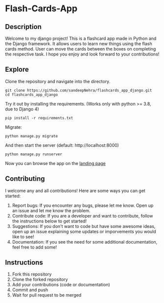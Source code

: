 # Flash-Cards-App

## Description
Welcome to my django project! This is a flashcard app made in Python and the Django framework. It allows users to learn new things using the flash cards method.
User can move the cards between the boxes on completing the respective task. I hope you enjoy and look forward to your contributions!

## Explore
Clone the repository and navigate into the directory.

    git clone https://github.com/sandeepNehra/flashcards_app_django.git
    cd flashcards_app_django

Try it out by installing the requirements. (Works only with python >= 3.8, due to Django 4)

    pip install -r requirements.txt

Migrate:

    python manage.py migrate

And then start the server (default: http://localhost:8000)

    python manage.py runserver


Now you can browse the app on the [landing page](http://localhost:8000/)


## Contributing
I welcome any and all contributions! Here are some ways you can get started:
1. Report bugs: If you encounter any bugs, please let me know. Open up an issue and let me know the problem.
2. Contribute code: If you are a developer and want to contribute, follow the instructions below to get started!
3. Suggestions: If you don't want to code but have some awesome ideas, open up an issue explaining some updates or imporvements you would like to see!
4. Documentation: If you see the need for some additional documentation, feel free to add some!

## Instructions
1. Fork this repository
2. Clone the forked repository
3. Add your contributions (code or documentation)
4. Commit and push
5. Wait for pull request to be merged
